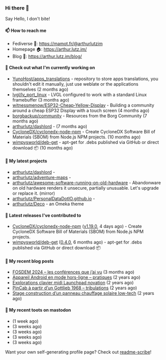### Hi there 👋

Say Hello, I don't bite!

#### 📫 How to reach me

- Fediverse 🐘: https://mamot.fr/@arthurlutzim
- Homepage 🏠: https://arthur.lutz.im/
- Blog 📰: https://arthur.lutz.im/blog/

#### 👷 Check out what I'm currently working on

- [YunoHost/apps_translations](https://github.com/YunoHost/apps_translations) - repository to store apps translations, you shouldn&#39;t edit it manually, just use weblate or the applications themselves (2 months ago)
- [lvgl/lv_port_linux](https://github.com/lvgl/lv_port_linux) - LVGL configured to work with a standard Linux framebuffer (3 months ago)
- [witnessmenow/ESP32-Cheap-Yellow-Display](https://github.com/witnessmenow/ESP32-Cheap-Yellow-Display) - Building a community around a cheap ESP32 Display with a touch screen (4 months ago)
- [borgbackup/community](https://github.com/borgbackup/community) - Resources from the Borg Community (7 months ago)
- [arthurlutz/dashlord](https://github.com/arthurlutz/dashlord) -  (7 months ago)
- [CycloneDX/cyclonedx-node-npm](https://github.com/CycloneDX/cyclonedx-node-npm) - Create CycloneDX Software Bill of Materials (SBOM) from Node.js NPM projects.  (10 months ago)
- [wimpysworld/deb-get](https://github.com/wimpysworld/deb-get) - apt-get for .debs published via GitHub or direct download 📦 (10 months ago)

#### 🌱 My latest projects

- [arthurlutz/dashlord](https://github.com/arthurlutz/dashlord) - 
- [arthurlutz/adventure-maps](https://github.com/arthurlutz/adventure-maps) - 
- [arthurlutz/awesome-software-running-on-old-hardware](https://github.com/arthurlutz/awesome-software-running-on-old-hardware) - Abandonware on old hardware renders it unsecure, partially unusuable. Let&#39;s upgrade or replace it. (mirror)
- [arthurlutz/PersonalDataDotIO.github.io](https://github.com/arthurlutz/PersonalDataDotIO.github.io) - 
- [arthurlutz/Deco](https://github.com/arthurlutz/Deco) - an Omeka theme

#### 🔭 Latest releases I've contributed to

- [CycloneDX/cyclonedx-node-npm](https://github.com/CycloneDX/cyclonedx-node-npm) ([v1.19.0](https://github.com/CycloneDX/cyclonedx-node-npm/releases/tag/v1.19.0), 4 days ago) - Create CycloneDX Software Bill of Materials (SBOM) from Node.js NPM projects. 
- [wimpysworld/deb-get](https://github.com/wimpysworld/deb-get) ([0.4.0](https://github.com/wimpysworld/deb-get/releases/tag/0.4.0), 6 months ago) - apt-get for .debs published via GitHub or direct download 📦

#### 📜 My recent blog posts

- [FOSDEM 2024 – les conférences que j’ai vu](https://arthur.lutz.im/blog/2024/02/22/fosdem-2024-les-conferences-que-jai-vu/) (3 months ago)
- [Appareil Android en mode hors-ligne – pratiques](https://arthur.lutz.im/blog/2022/10/17/appareil-android-en-mode-hors-ligne-pratiques/) (2 years ago)
- [Explorations clavier midi Launchpad novation](https://arthur.lutz.im/blog/2022/02/28/explorations-clavier-midi-launchpad-novation/) (2 years ago)
- [PinCab à partir d’un Gottlieb 1968 – tribulations](https://arthur.lutz.im/blog/2022/02/27/pincab-a-partir-dun-gottlieb-1968-tribulations/) (2 years ago)
- [Stage construction d’un panneau chauffage solaire low-tech](https://arthur.lutz.im/blog/2022/02/27/stage-construction-dun-panneau-chauffage-solaire-low-tech/) (2 years ago)

#### 🐘 My recent toots on mastodon

- [](https://mamot.fr/@arthurlutzim/112520230052463185) (1 week ago)
- [](https://mamot.fr/@arthurlutzim/112447124961450720) (3 weeks ago)
- [](https://mamot.fr/@arthurlutzim/112447116301845894) (3 weeks ago)
- [](https://mamot.fr/@arthurlutzim/112447097952628171) (3 weeks ago)
- [](https://mamot.fr/@arthurlutzim/112447092986969118) (3 weeks ago)

Want your own self-generating profile page? Check out [readme-scribe](https://github.com/muesli/readme-scribe)!
